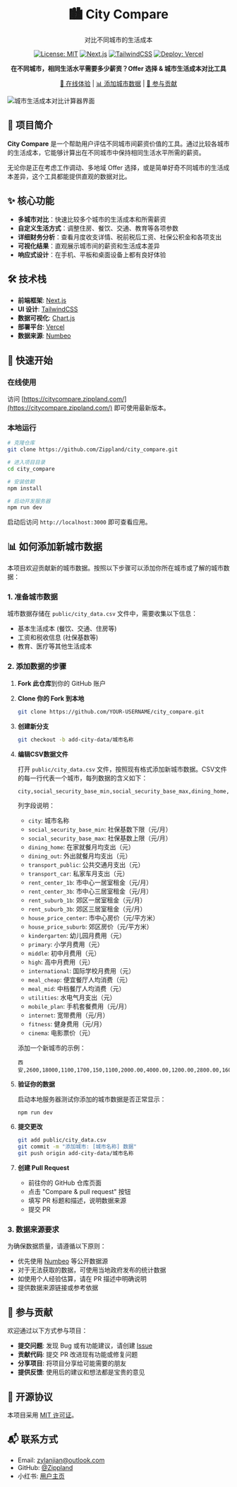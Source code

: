 <div align="center">

# 🏙️ City Compare

对比不同城市的生活成本

[![License: MIT](https://img.shields.io/badge/License-MIT-blue.svg)](https://opensource.org/licenses/MIT) [![Next.js](https://img.shields.io/badge/Next.js-13.5-black)](https://nextjs.org/) [![TailwindCSS](https://img.shields.io/badge/Tailwind-3.3-38b2ac)](https://tailwindcss.com/) [![Deploy: Vercel](https://img.shields.io/badge/Deployed%20on-Vercel-black)](https://citycompare.zippland.com/)

**在不同城市，相同生活水平需要多少薪资？Offer 选择 & 城市生活成本对比工具**

[🔗 在线体验](https://citycompare.zippland.com/) | [📊 添加城市数据](#如何添加新城市数据) | [🤝 参与贡献](#参与贡献)

</div>

![城市生活成本对比计算器界面](./example.jpeg)

## 📌 项目简介

**City Compare** 是一个帮助用户评估不同城市间薪资价值的工具。通过比较各城市的生活成本，它能够计算出在不同城市中保持相同生活水平所需的薪资。

无论你是正在考虑工作调动、多地域 Offer 选择，或是简单好奇不同城市的生活成本差异，这个工具都能提供直观的数据对比。

## ✨ 核心功能

- **多城市对比**：快速比较多个城市的生活成本和所需薪资
- **自定义生活方式**：调整住房、餐饮、交通、教育等各项参数
- **详细财务分析**：查看月度收支详情、税前税后工资、社保公积金和各项支出
- **可视化结果**：直观展示城市间的薪资和生活成本差异
- **响应式设计**：在手机、平板和桌面设备上都有良好体验

## 🛠️ 技术栈

- **前端框架**: [Next.js](https://nextjs.org/)
- **UI 设计**: [TailwindCSS](https://tailwindcss.com/)
- **数据可视化**: [Chart.js](https://www.chartjs.org/)
- **部署平台**: [Vercel](https://vercel.com/)
- **数据来源**: [Numbeo](https://www.numbeo.com/common/)

## 🚀 快速开始

### 在线使用

访问 [https://citycompare.zippland.com/](https://citycompare.zippland.com/) 即可使用最新版本。

### 本地运行

```bash
# 克隆仓库
git clone https://github.com/Zippland/city_compare.git

# 进入项目目录
cd city_compare

# 安装依赖
npm install

# 启动开发服务器
npm run dev
```

启动后访问 `http://localhost:3000` 即可查看应用。

## 📊 如何添加新城市数据

本项目欢迎贡献新的城市数据。按照以下步骤可以添加你所在城市或了解的城市数据：

### 1. 准备城市数据

城市数据存储在 `public/city_data.csv` 文件中，需要收集以下信息：

- 基本生活成本 (餐饮、交通、住房等)
- 工资和税收信息 (社保基数等)
- 教育、医疗等其他生活成本

### 2. 添加数据的步骤

1. **Fork 此仓库**到你的 GitHub 账户

2. **Clone 你的 Fork 到本地**
   ```bash
   git clone https://github.com/YOUR-USERNAME/city_compare.git
   ```

3. **创建新分支**
   ```bash
   git checkout -b add-city-data/城市名称
   ```

4. **编辑CSV数据文件**

   打开 `public/city_data.csv` 文件，按照现有格式添加新城市数据。CSV文件的每一行代表一个城市，每列数据的含义如下：

   ```
   city,social_security_base_min,social_security_base_max,dining_home,dining_out,transport_public,transport_car,rent_center_1b,rent_center_3b,rent_suburb_1b,rent_suburb_3b,house_price_center,house_price_suburb,kindergarten,primary,middle,high,international,meal_cheap,meal_mid,utilities,mobile_plan,internet,fitness,cinema
   ```

   列字段说明：
   - `city`: 城市名称
   - `social_security_base_min`: 社保基数下限（元/月）
   - `social_security_base_max`: 社保基数上限（元/月）
   - `dining_home`: 在家就餐月均支出（元）
   - `dining_out`: 外出就餐月均支出（元）
   - `transport_public`: 公共交通月支出（元）
   - `transport_car`: 私家车月支出（元）
   - `rent_center_1b`: 市中心一居室租金（元/月）
   - `rent_center_3b`: 市中心三居室租金（元/月）
   - `rent_suburb_1b`: 郊区一居室租金（元/月）
   - `rent_suburb_3b`: 郊区三居室租金（元/月）
   - `house_price_center`: 市中心房价（元/平方米）
   - `house_price_suburb`: 郊区房价（元/平方米）
   - `kindergarten`: 幼儿园月费用（元）
   - `primary`: 小学月费用（元）
   - `middle`: 初中月费用（元）
   - `high`: 高中月费用（元）
   - `international`: 国际学校月费用（元）
   - `meal_cheap`: 便宜餐厅人均消费（元）
   - `meal_mid`: 中档餐厅人均消费（元）
   - `utilities`: 水电气月支出（元）
   - `mobile_plan`: 手机套餐费用（元/月）
   - `internet`: 宽带费用（元/月）
   - `fitness`: 健身费用（元/月）
   - `cinema`: 电影票价（元）

   添加一个新城市的示例：
   ```
   西安,2600,18000,1100,1700,150,1100,2000.00,4000.00,1200.00,2800.00,16000.00,9000.00,2500.00,3200,4000,4500,8000.00,20.0,150.0,300.00,70.00,85.00,200.00,40.0
   ```

5. **验证你的数据**

   启动本地服务器测试你添加的城市数据是否正常显示：
   ```bash
   npm run dev
   ```

6. **提交更改**
   ```bash
   git add public/city_data.csv
   git commit -m "添加城市: [城市名称] 数据"
   git push origin add-city-data/城市名称
   ```

7. **创建 Pull Request**
   - 前往你的 GitHub 仓库页面
   - 点击 "Compare & pull request" 按钮
   - 填写 PR 标题和描述，说明数据来源
   - 提交 PR

### 3. 数据来源要求

为确保数据质量，请遵循以下原则：

- 优先使用 [Numbeo](https://www.numbeo.com/) 等公开数据源
- 对于无法获取的数据，可使用当地政府发布的统计数据
- 如使用个人经验估算，请在 PR 描述中明确说明
- 提供数据来源链接或参考依据

## 🤝 参与贡献

欢迎通过以下方式参与项目：

- **提交问题**: 发现 Bug 或有功能建议，请创建 [Issue](https://github.com/Zippland/city_compare/issues)
- **贡献代码**: 提交 PR 改进现有功能或修复问题
- **分享项目**: 将项目分享给可能需要的朋友
- **提供反馈**: 使用后的建议和想法都是宝贵的意见

## 📄 开源协议

本项目采用 [MIT 许可证](LICENSE)。

## 📬 联系方式

- Email: zylanjian@outlook.com
- GitHub: [@Zippland](https://github.com/Zippland)
- 小红书: [用户主页](https://www.xiaohongshu.com/user/profile/623e8b080000000010007721)